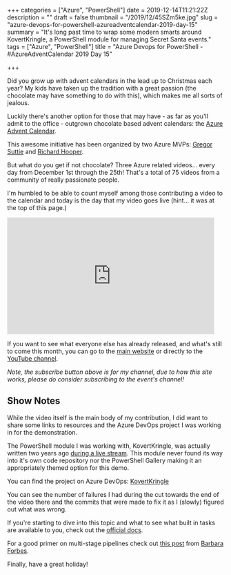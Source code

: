 +++
categories = ["Azure", "PowerShell"]
date = 2019-12-14T11:21:22Z
description = ""
draft = false
thumbnail = "/2019/12/45SZm5ke.jpg"
slug = "azure-devops-for-powershell-azureadventcalendar-2019-day-15"
summary = "It's long past time to wrap some modern smarts around KovertKringle, a PowerShell module for managing Secret Santa events."
tags = ["Azure", "PowerShell"]
title = "Azure Devops for PowerShell - #AzureAdventCalendar 2019 Day 15"

+++


Did you grow up with advent calendars in the lead up to Christmas each year? My kids have taken up the tradition with a great passion (the chocolate may have something to do with this), which makes me all sorts of jealous.

Luckily there's another option for those that may have - as far as you'll admit to the office - outgrown chocolate based advent calendars: the [Azure Advent Calendar](https://azureadventcalendar.com/).

This awesome initiative has been organized by two Azure MVPs: [Gregor Suttie](https://twitter.com/gregor_suttie) and [Richard Hooper](https://twitter.com/Pixel_Robots).

But what do you get if not chocolate? Three Azure related videos... every day from December 1st through the 25th! That's a total of 75 videos from a community of really passionate people.

I'm humbled to be able to count myself among those contributing a video to the calendar and today is the day that my video goes live (hint... it was at the top of this page.)

<iframe width="480" height="270" src="https://www.youtube.com/embed/XH7_IBcOzjQ?feature=oembed" frameborder="0" allow="accelerometer; autoplay; encrypted-media; gyroscope; picture-in-picture" allowfullscreen></iframe>

If you want to see what everyone else has already released, and what's still to come this month, you can go to the [main website](https://azureadventcalendar.com/) or directly to the [YouTube channel](https://www.youtube.com/channel/UCJL9wCcmeMBbah4J0uOWIPg).

_Note, the subscribe button above is for my channel, due to how this site works, please do consider subscribing to the event's channel!_

## Show Notes

While the video itself is the main body of my contribution, I did want to share some links to resources and the Azure DevOps project I was working in for the demonstration.

The PowerShell module I was working with, KovertKringle, was actually written two years ago [during a live stream](__GHOST_URL__/2017/12/12/kovertkringle/). This module never found its way into it's own code repository nor the PowerShell Gallery making it an appropriately themed option for this demo.

You can find the project on Azure DevOps: [KovertKringle](https://dev.azure.com/ToastIT/KovertKringle)

You can see the number of failures I had during the cut towards the end of the video there and the commits that were made to fix it as I (slowly) figured out what was wrong.

If you're starting to dive into this topic and what to see what built in tasks are available to you, check out the [official docs](https://docs.microsoft.com/en-us/azure/devops/pipelines/tasks/?view=azure-devops).

For a good primer on multi-stage pipelines check out [this post](https://4bes.nl/2019/05/12/use-azure-devops-yaml-multi-stage-pipelines-for-arm-template-deployment/) from [Barbara Forbes](https://twitter.com/ba4bes).

Finally, have a great holiday!



